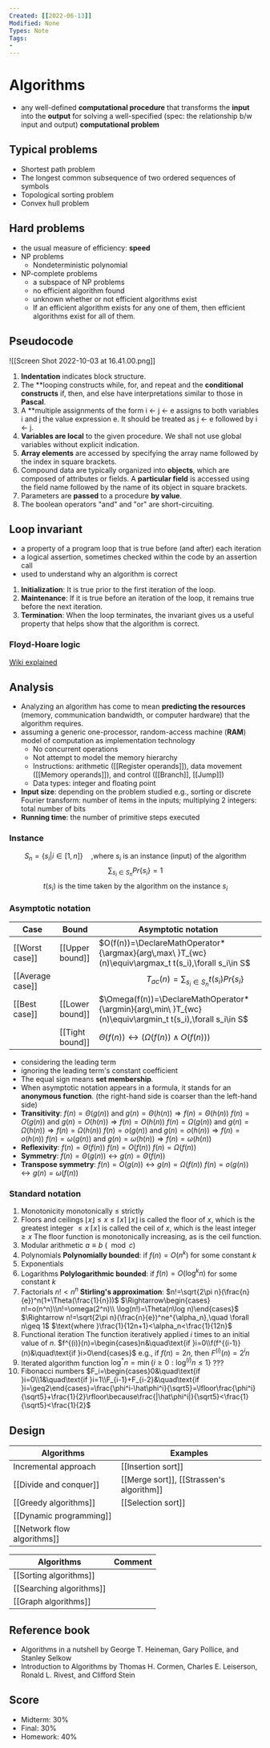 ```yaml
---
Created: [[2022-06-13]]
Modified: None
Types: Note
Tags: 
- 
---
```

# Algorithms
- any well-defined **computational procedure** that transforms the **input** into the **output** for solving a well-specified (spec: the relationship b/w input and output) **computational problem**

## Typical problems
- Shortest path problem
- The longest common subsequence of two ordered sequences of symbols
- Topological sorting problem
- Convex hull problem

## Hard problems
- the usual measure of efficiency: **speed**
- NP problems
	- Nondeterministic polynomial
- NP-complete problems
	- a subspace of NP problems
	- no efficient algorithm found
	- unknown whether or not efficient algorithms exist
	- If an efficient algorithm exists for any one of them, then efficient algorithms exist for all of them. 

## Pseudocode
![[Screen Shot 2022-10-03 at 16.41.00.png]]
1. **Indentation** indicates block structure. 
2. The **looping constructs while, for, and repeat and the **conditional constructs** if, then, and else have interpretations similar to those in **Pascal**. 
3. A **multiple assignments of the form i <- j ← e assigns to both variables i and j the value expression e. It should be treated as j ← e followed by i <- j. 
4. **Variables are local** to the given procedure. We shall not use global variables without explicit indication. 
5. **Array elements** are accessed by specifying the array name followed by the index in square brackets. 
6. Compound data are typically organized into **objects**, which are composed of attributes or fields. A **particular field** is accessed using the field name followed by the name of its object in square brackets. 
7. Parameters are **passed** to a procedure **by value**. 
8. The boolean operators "and" and "or" are short-circuiting. 

## Loop invariant
- a property of a program loop that is true before (and after) each iteration
- a logical assertion, sometimes checked within the code by an assertion call
- used to understand why an algorithm is correct
1. **Initialization**: It is true prior to the first iteration of the loop.
2. **Maintenance**: If it is true before an iteration of the loop, it remains true before the next iteration.
3. **Termination**: When the loop terminates, the invariant gives us a useful property that helps show that the algorithm is correct.
### Floyd-Hoare logic
[Wiki explained](https://en.wikipedia.org/wiki/Hoare_logic)

## Analysis
- Analyzing an algorithm has come to mean **predicting the resources** (memory, communication bandwidth, or computer hardware) that the algorithm requires. 
- assuming a generic one-processor, random-access machine (**RAM**) model of computation as implementation technology
	- No concurrent operations
	- Not attempt to model the memory hierarchy
	- Instructions: arithmetic ([[Register operands]]), data movement ([[Memory operands]]), and control ([[Branch]], [[Jump]])
	- Data types: integer and floating point
- **Input size**: depending on the problem studied
  e.g., sorting or discrete Fourier transform: number of items in the inputs; multiplying 2 integers: total number of bits
- **Running time**: the number of primitive steps executed
### Instance
$$S_n=\{s_i|i\in[1,n]\}\quad\text{,where } s_i\text{ is an instance (input) of the algorithm}$$
$$\sum_{s_i\in S_n} Pr\{s_i\}=1$$
$$t(s_i)\text{ is the time taken by the algorithm on the instance }s_i$$
### Asymptotic notation
| Case             | Bound           | Asymptotic notation                                                                                       |
| ---------------- | --------------- | --------------------------------------------------------------------------------------------------------- |
| [[Worst case]]   | [[Upper bound]] | $O(f(n))=\DeclareMathOperator*{\argmax}{arg\,max\ }T_{wc}(n)\equiv\argmax_t t(s_i),\forall s_i\in S$      |
| [[Average case]] |                 | $\quad\quad\quad\quad\quad T_{ac}(n)=\sum_{s_i\in S_n}t(s_i)Pr\{s_i\}$                                    |
| [[Best case]]    | [[Lower bound]] | $\Omega(f(n))=\DeclareMathOperator*{\argmin}{arg\,min\ }T_{wc}(n)\equiv\argmin_t t(s_i),\forall s_i\in S$ |
|                  | [[Tight bound]] | $\Theta(f(n))\leftrightarrow(\Omega(f(n))\land O(f(n)))$                                                  |
- considering the leading term
- ignoring the leading term's constant coefficient
- The equal sign means **set membership**. 
- When asymptotic notation appears in a formula, it stands for an **anonymous function**. (the right-hand side is coarser than the left-hand side)
- **Transitivity**: 
  $f(n)=\Theta(g(n))\text{ and }g(n)=\Theta(h(n))\Rightarrow f(n)=\Theta(h(n))$
  $f(n)=O(g(n))\text{ and }g(n)=O(h(n))\Rightarrow f(n)=O(h(n))$
  $f(n)=\Omega(g(n))\text{ and }g(n)=\Omega(h(n))\Rightarrow f(n)=\Omega(h(n))$
  $f(n)=o(g(n))\text{ and }g(n)=o(h(n))\Rightarrow f(n)=o(h(n))$
  $f(n)=\omega(g(n))\text{ and }g(n)=\omega(h(n))\Rightarrow f(n)=\omega(h(n))$
- **Reflexivity**: 
  $f(n)=\Theta(f(n))$
  $f(n)=O(f(n))$
  $f(n)=\Omega(f(n))$
- **Symmetry**: 
  $f(n)=\Theta(g(n))\leftrightarrow g(n)=\Theta(f(n))$
- **Transpose symmetry**: 
  $f(n)=O(g(n))\leftrightarrow g(n)=\Omega(f(n))$
  $f(n)=o(g(n))\leftrightarrow g(n)=\omega(f(n))$
### Standard notation
1. Monotonicity
   monotonically $\leq$ strictly
2. Floors and ceilings
   $\lfloor x \rfloor\leq x \leq \lceil x \rceil$
   $\lfloor x\rfloor$ is called the floor of $x$, which is the greatest integer $\leq x$
   $\lceil x\rceil$ is called the ceil of $x$, which is the least integer $\geq x$
   The floor function is monotonically increasing, as is the ceil function. 
3. Modular arithmetic
   $a\equiv b\ (\mod c$)
4. Polynomials
   **Polynomially bounded**: 
   if $f(n)=O(n^k)$ for some constant $k$
5. Exponentials
6. Logarithms
   **Polylogarithmic bounded**: 
   if $f(n)=O(\log^kn)$ for some constant $k$
7. Factorials
   $n!<n^n$
   **Stirling's approximation**: 
   $n!=\sqrt{2\pi n}(\frac{n}{e})^n(1+\Theta(\frac{1}{n}))$
   $\Rightarrow\begin{cases} n!=o(n^n)\\n!=\omega(2^n)\\ \log(n!)=\Theta(n\log n)\end{cases}$
   $\Rightarrow n!=\sqrt{2\pi n}(\frac{n}{e})^ne^{\alpha_n},\quad \forall n\geq 1$
   $\text{where }\frac{1}{12n+1}<\alpha_n<\frac{1}{12n}$
8. Functional iteration
   The function iteratively applied $i$ times to an initial value of $n$. 
   $f^{(i)}(n)=\begin{cases}n&\quad\text{if }i=0\\f(f^{(i-1)}(n)&\quad\text{if }i>0\end{cases}$
   e.g., if $f(n)=2n$, then $F^{(i)}(n)=2^in$
9. Iterated algorithm function
   $\log^*n=\min\{i\geq0:\log^{(i)}n\leq1\}$
   ???
10. Fibonacci numbers
    $F_i=\begin{cases}0&\quad\text{if }i=0\\1&\quad\text{if }i=1\\F_{i-1}+F_{i-2}&\quad\text{if }i=\geq2\end{cases}=\frac{\phi^i-\hat\phi^i}{\sqrt5}=\lfloor\frac{\phi^i}{\sqrt5}+\frac{1}{2}\rfloor\because\frac{|\hat\phi^i|}{\sqrt5}<\frac{1}{\sqrt5}<\frac{1}{2}$

## Design
| Algorithms                  | Examples           |
| --------------------------- | ------------------ |
| Incremental approach        | [[Insertion sort]]                   |
| [[Divide and conquer]]      | [[Merge sort]], [[Strassen's algorithm]]                   |
| [[Greedy algorithms]]       | [[Selection sort]] |
| [[Dynamic programming]]     |                    |
| [[Network flow algorithms]] |                    |

| Algorithms                  | Comment |
| --------------------------- | ------- |
| [[Sorting algorithms]]      |         |
| [[Searching algorithms]]    |         |
| [[Graph algorithms]]        |         |

## Reference book
- Algorithms in a nutshell by George T. Heineman, Gary Pollice, and Stanley Selkow
- Introduction to Algorithms by Thomas H. Cormen, Charles E. Leiserson, Ronald L. Rivest, and Clifford Stein

## Score
- Midterm: 30%
- Final: 30%
- Homework: 40%
